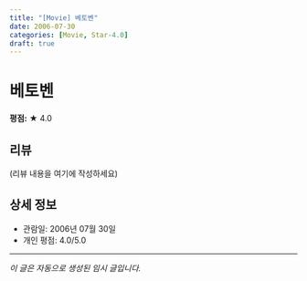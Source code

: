 ```yaml
---
title: "[Movie] 베토벤"
date: 2006-07-30
categories: [Movie, Star-4.0]
draft: true
---
```


# 베토벤

**평점:** ★ 4.0

## 리뷰

(리뷰 내용을 여기에 작성하세요)

## 상세 정보

- 관람일: 2006년 07월 30일
- 개인 평점: 4.0/5.0

---

*이 글은 자동으로 생성된 임시 글입니다.*
